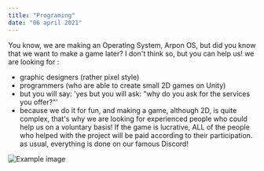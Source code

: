 ```yaml
---
title: "Programing"
date: "06 april 2021"
---
```

You know, we are making an Operating System, Arpon OS, but did you know that we want to make a game later? I don't think so, but you can help us! we are looking for :
- graphic designers (rather pixel style)
- programmers (who are able to create small 2D games on Unity)
- but you will say: 'yes but you will ask: "why do you ask for the services you offer?"'
- because we do it for fun, and making a game, although 2D, is quite complex, that's why we are looking for experienced people who could help us on a voluntary basis!
If the game is lucrative, ALL of the people who helped with the project will be paid according to their participation.
as usual, everything is done on our famous Discord!

![Example image](https://www.gamersyde.com/news_nos_videos_switch_de_cave_story_-19335.jpg)
